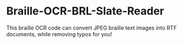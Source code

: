 # Braille-OCR-BRL-Slate-Reader
This braille OCR code can convert JPEG braille text images into RTF documents, while removing typos for you!
